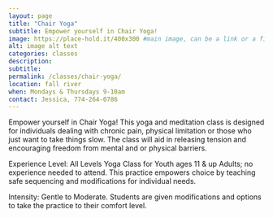 ```yaml
---
layout: page
title: "Chair Yoga"
subtitle: Empower yourself in Chair Yoga!
image: https://place-hold.it/400x300 #main image, can be a link or a file in assets/img/portfolio
alt: image alt text
categories: classes
description:
subtitle:
permalink: /classes/chair-yoga/
location: fall river
when: Mondays & Thursdays 9-10am
contact: Jessica, 774-264-0786
---
```


Empower yourself in Chair Yoga! This yoga and meditation class is designed for individuals dealing with chronic pain, physical limitation or those who just want to take things slow. The class will aid in releasing tension and encouraging freedom from mental and or physical barriers.

Experience Level: All Levels Yoga Class for Youth ages 11 & up Adults; no experience needed to attend. This practice empowers choice by teaching safe sequencing and modifications for individual needs.

Intensity: Gentle to Moderate. Students are given modifications and options to take the practice to their comfort level.
